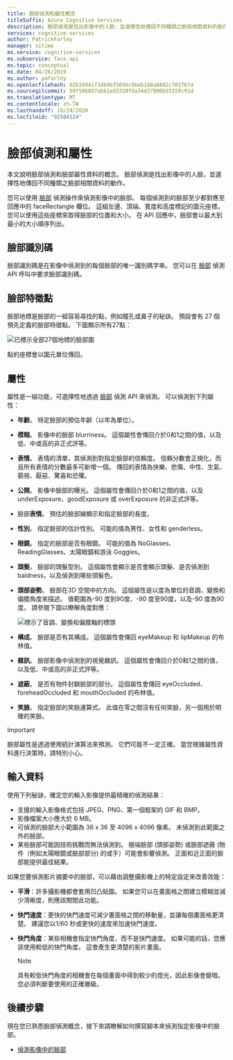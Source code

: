 ```yaml
---
title: 臉部偵測和屬性概念
titleSuffix: Azure Cognitive Services
description: 臉部偵測是找出影像中的人臉，並選擇性地傳回不同種類之臉部相關資料的動作。
services: cognitive-services
author: PatrickFarley
manager: nitime
ms.service: cognitive-services
ms.subservice: face-api
ms.topic: conceptual
ms.date: 04/26/2019
ms.author: pafarley
ms.openlocfilehash: 92b19941f34b9bf5656c9beb188a68d2cf01f674
ms.sourcegitcommit: 59f506857abb1ed3328fda34d37800b55159c91d
ms.translationtype: MT
ms.contentlocale: zh-TW
ms.lasthandoff: 10/24/2020
ms.locfileid: "92504124"
---
```

# <a name="face-detection-and-attributes"></a>臉部偵測和屬性

本文說明臉部偵測和臉部屬性資料的概念。 臉部偵測是找出影像中的人臉，並選擇性地傳回不同種類之臉部相關資料的動作。

您可以使用 [臉部](https://westus.dev.cognitive.microsoft.com/docs/services/563879b61984550e40cbbe8d/operations/563879b61984550f30395236) 偵測操作來偵測影像中的臉部。 每個偵測到的臉部至少都對應至回應中的 faceRectangle 欄位。 這組左邊、頂端、寬度和高度標記的圖元座標。 您可以使用這些座標來取得臉部的位置和大小。 在 API 回應中，臉部會以最大到最小的大小順序列出。

## <a name="face-id"></a>臉部識別碼

臉部識別碼是在影像中偵測到的每個臉部的唯一識別碼字串。 您可以在 [臉部](https://westus.dev.cognitive.microsoft.com/docs/services/563879b61984550e40cbbe8d/operations/563879b61984550f30395236) 偵測 API 呼叫中要求臉部識別碼。

## <a name="face-landmarks"></a>臉部特徵點

臉部地標是臉部的一組容易尋找的點，例如瞳孔或鼻子的秘訣。 預設會有 27 個預先定義的臉部特徵點。 下圖顯示所有27點：

![已標示全部27個地標的臉部圖](../Images/landmarks.1.jpg)

點的座標會以圖元單位傳回。

## <a name="attributes"></a>屬性

屬性是一組功能，可選擇性地透過 [臉部](https://westus.dev.cognitive.microsoft.com/docs/services/563879b61984550e40cbbe8d/operations/563879b61984550f30395236) 偵測 API 來偵測。 可以偵測到下列屬性：

* **年齡**。 特定臉部的預估年齡（以年為單位）。
* **模糊**。 影像中的臉部 blurriness。 這個屬性會傳回介於0和1之間的值，以及低、中或高的非正式評等。
* **表情**。 表情的清單，其偵測到對指定臉部的信賴度。 信賴分數會正規化，而且所有表情的分數最多可新增一個。 傳回的表情為快樂、悲傷、中性、生氣、藐視、厭惡、驚喜和恐懼。
* **公開**。 影像中臉部的曝光。 這個屬性會傳回介於0和1之間的值，以及 underExposure、goodExposure 或 overExposure 的非正式評等。
* 臉部**表情**。 預估的臉部線顯示和指定臉部的長度。
* **性別**。 指定臉部的估計性別。 可能的值為男性、女性和 genderless。
* **眼鏡**。 指定的臉部是否有眼鏡。 可能的值為 NoGlasses、ReadingGlasses、太陽眼鏡和游泳 Goggles。
* **頭髮**。 臉部的頭髮型別。 這個屬性會顯示是否會顯示頭髮、是否偵測到 baldness，以及偵測到哪些頭髮色。
* **頭部姿勢**。 臉部在3D 空間中的方向。 這個屬性是以度為單位的音調、變換和偏擺角度來描述。 值範圍為-90 度到90度、-90 度至90度，以及-90 度為90度。 請參閱下圖以瞭解角度對應：

    ![標示了音調、變換和偏擺軸的標頭](../Images/headpose.1.jpg)
* **構成**。 臉部是否有其構成。 這個屬性會傳回 eyeMakeup 和 lipMakeup 的布林值。
* **雜訊**。 臉部影像中偵測到的視覺雜訊。 這個屬性會傳回介於0和1之間的值，以及低、中或高的非正式評等。
* **遮蔽**。 是否有物件封鎖臉部的部分。 這個屬性會傳回 eyeOccluded、foreheadOccluded 和 mouthOccluded 的布林值。
* **笑臉**。 指定臉部的笑臉運算式。 此值在零之間沒有任何笑臉，另一個用於明確的笑臉。

> [!IMPORTANT]
> 臉部屬性是透過使用統計演算法來預測。 它們可能不一定正確。 當您根據屬性資料進行決策時，請特別小心。

## <a name="input-data"></a>輸入資料

使用下列秘訣，確定您的輸入影像提供最精確的偵測結果：

* 支援的輸入影像格式包括 JPEG、PNG、第一個框架的 GIF 和 BMP。
* 影像檔案大小應大於 6 MB。
* 可偵測的臉部大小範圍為 36 x 36 至 4096 x 4096 像素。 未偵測到此範圍之外的臉部。
* 某些臉部可能因技術挑戰而無法偵測到。 極端臉部 (頭部姿勢) 或臉部遮蔽 (物件（例如太陽眼鏡或臉部部分) 的或手）可能會影響偵測。 正面和近正面的臉部能提供最佳結果。

如果您要偵測影片摘要中的臉部，可以藉由調整攝影機上的特定設定來改善效能：

* **平滑**：許多攝影機都會套用凹凸貼圖。 如果您可以在畫面格之間建立模糊並減少清晰度，則應該關閉此功能。
* **快門速度**：更快的快門速度可減少畫面格之間的移動量，並讓每個畫面格更清楚。 建議您以1/60 秒或更快的速度來加速快門速度。
* **快門角度**：某些相機會指定快門角度，而不是快門速度。 如果可能的話，您應該使用較低的快門角度。 這會產生更清楚的影片畫面。

    >[!NOTE]
    > 具有較低快門角度的相機會在每個畫面中得到較少的燈光，因此影像會變暗。 您必須判斷要使用的正確層級。

## <a name="next-steps"></a>後續步驟

現在您已熟悉臉部偵測概念，接下來請瞭解如何撰寫腳本來偵測指定影像中的臉部。

* [偵測影像中的臉部](../Face-API-How-to-Topics/HowtoDetectFacesinImage.md)